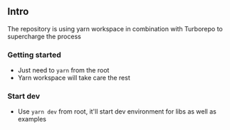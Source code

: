 ## Intro

The repository is using yarn workspace in combination with Turborepo to supercharge the process

### Getting started
- Just need to `yarn` from the root
- Yarn workspace will take care the rest

### Start dev
- Use `yarn dev` from root, it'll start dev environment for libs as well as examples